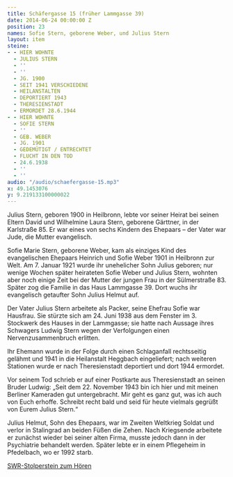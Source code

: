 ```yaml
---
title: Schäfergasse 15 (früher Lammgasse 39)
date: 2014-06-24 00:00:00 Z
position: 23
names: Sofie Stern, geborene Weber, und Julius Stern
layout: item
steine:
- - HIER WOHNTE
  - JULIUS STERN
  - ''
  - ''
  - JG. 1900
  - SEIT 1941 VERSCHIEDENE
  - HEILANSTALTEN
  - DEPORTIERT 1943
  - THERESIENSTADT
  - ERMORDET 28.6.1944
- - HIER WOHNTE
  - SOFIE STERN
  - ''
  - GEB. WEBER
  - JG. 1901
  - GEDEMÜTIGT / ENTRECHTET
  - FLUCHT IN DEN TOD
  - 24.6.1938
  - ''
  - ''
audio: "/audio/schaefergasse-15.mp3"
x: 49.1453076
y: 9.219133100000022
---
```


Julius Stern, geboren 1900 in Heilbronn, lebte vor seiner Heirat bei seinen Eltern David und Wilhelmine Laura Stern, geborene Gärttner, in der Karlstraße 85. Er war eines von sechs Kindern des Ehepaars – der Vater war Jude, die Mutter evangelisch.

Sofie Marie Stern, geborene Weber, kam als einziges Kind des evangelischen Ehepaars Heinrich und Sofie Weber 1901 in Heilbronn zur Welt. Am 7. Januar 1921 wurde ihr unehelicher Sohn Julius geboren; nur wenige Wochen später heirateten Sofie Weber und Julius Stern, wohnten aber noch einige Zeit bei der Mutter der jungen Frau in der Sülmerstraße 83. Später zog die Familie in das Haus Lammgasse 39. Dort wuchs ihr evangelisch getaufter Sohn Julius Helmut auf.

Der Vater Julius Stern arbeitete als Packer, seine Ehefrau Sofie war Hausfrau. Sie stürzte sich am 24. Juni 1938 aus dem Fenster im 3. Stockwerk des Hauses in der Lammgasse; sie hatte nach Aussage ihres Schwagers Ludwig Stern wegen der Verfolgungen einen Nervenzusammenbruch erlitten.

Ihr Ehemann wurde in der Folge durch einen Schlaganfall rechtsseitig gelähmt und 1941 in die Heilanstalt Heggbach eingeliefert; nach weiteren Stationen wurde er nach Theresienstadt deportiert und dort 1944 ermordet.

Vor seinem Tod schrieb er auf einer Postkarte aus Theresienstadt an seinen Bruder Ludwig: „Seit dem 22. November 1943 bin ich hier und mit meinen Berliner Kameraden gut untergebracht. Mir geht es ganz gut, was ich auch von Euch erhoffe. Schreibt recht bald und seid für heute vielmals gegrüßt von Eurem Julius Stern.“

Julius Helmut, Sohn des Ehepaars, war im Zweiten Weltkrieg Soldat und verlor in Stalingrad an beiden Füßen die Zehen. Nach Kriegsende arbeitete er zunächst wieder bei seiner alten Firma, musste jedoch dann in der Psychiatrie behandelt werden. Später lebte er in einem Pflegeheim in Pfedelbach, wo er 1992 starb.

[SWR-Stolperstein zum Hören](http://www.swr.de/swr2/stolpersteine/menschen/stolperstein-sofie-marie-stern/-/id=12117596/did=15366904/nid=12117596/1veucwq/index.html)